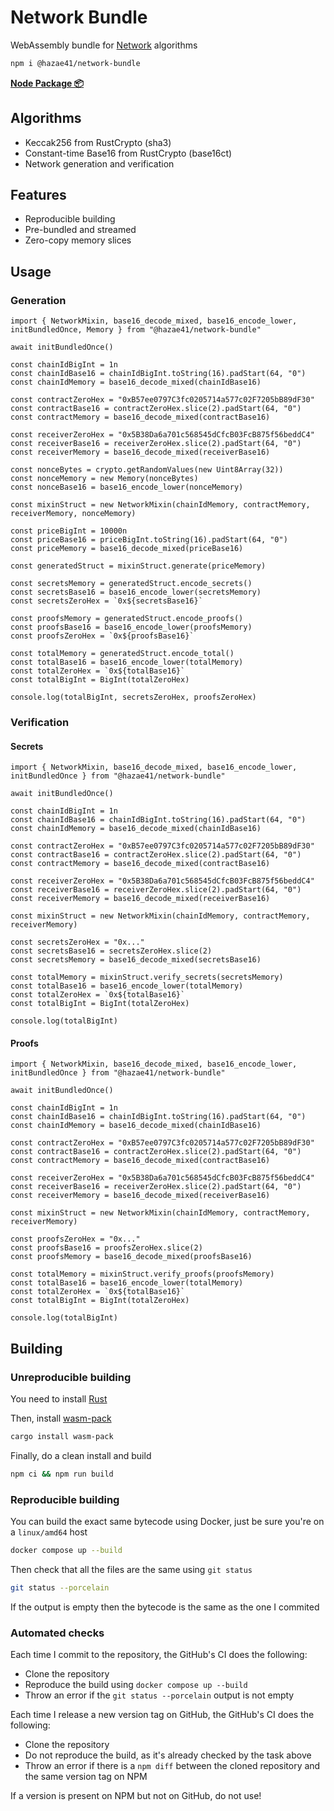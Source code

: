 # Network Bundle

WebAssembly bundle for [Network](https://github.com/stars/hazae41/lists/network) algorithms

```bash
npm i @hazae41/network-bundle
```

[**Node Package 📦**](https://www.npmjs.com/package/@hazae41/network-bundle)

## Algorithms
- Keccak256 from RustCrypto (sha3)
- Constant-time Base16 from RustCrypto  (base16ct)
- Network generation and verification

## Features
- Reproducible building
- Pre-bundled and streamed
- Zero-copy memory slices

## Usage

### Generation

```tsx
import { NetworkMixin, base16_decode_mixed, base16_encode_lower, initBundledOnce, Memory } from "@hazae41/network-bundle"

await initBundledOnce()

const chainIdBigInt = 1n
const chainIdBase16 = chainIdBigInt.toString(16).padStart(64, "0")
const chainIdMemory = base16_decode_mixed(chainIdBase16)

const contractZeroHex = "0xB57ee0797C3fc0205714a577c02F7205bB89dF30"
const contractBase16 = contractZeroHex.slice(2).padStart(64, "0")
const contractMemory = base16_decode_mixed(contractBase16)

const receiverZeroHex = "0x5B38Da6a701c568545dCfcB03FcB875f56beddC4"
const receiverBase16 = receiverZeroHex.slice(2).padStart(64, "0")
const receiverMemory = base16_decode_mixed(receiverBase16)

const nonceBytes = crypto.getRandomValues(new Uint8Array(32))
const nonceMemory = new Memory(nonceBytes)
const nonceBase16 = base16_encode_lower(nonceMemory)

const mixinStruct = new NetworkMixin(chainIdMemory, contractMemory, receiverMemory, nonceMemory)

const priceBigInt = 10000n
const priceBase16 = priceBigInt.toString(16).padStart(64, "0")
const priceMemory = base16_decode_mixed(priceBase16)

const generatedStruct = mixinStruct.generate(priceMemory)

const secretsMemory = generatedStruct.encode_secrets()
const secretsBase16 = base16_encode_lower(secretsMemory)
const secretsZeroHex = `0x${secretsBase16}`

const proofsMemory = generatedStruct.encode_proofs()
const proofsBase16 = base16_encode_lower(proofsMemory)
const proofsZeroHex = `0x${proofsBase16}`

const totalMemory = generatedStruct.encode_total()
const totalBase16 = base16_encode_lower(totalMemory)
const totalZeroHex = `0x${totalBase16}`
const totalBigInt = BigInt(totalZeroHex)

console.log(totalBigInt, secretsZeroHex, proofsZeroHex)
```

### Verification

#### Secrets

```tsx
import { NetworkMixin, base16_decode_mixed, base16_encode_lower, initBundledOnce } from "@hazae41/network-bundle"

await initBundledOnce()

const chainIdBigInt = 1n
const chainIdBase16 = chainIdBigInt.toString(16).padStart(64, "0")
const chainIdMemory = base16_decode_mixed(chainIdBase16)

const contractZeroHex = "0xB57ee0797C3fc0205714a577c02F7205bB89dF30"
const contractBase16 = contractZeroHex.slice(2).padStart(64, "0")
const contractMemory = base16_decode_mixed(contractBase16)

const receiverZeroHex = "0x5B38Da6a701c568545dCfcB03FcB875f56beddC4"
const receiverBase16 = receiverZeroHex.slice(2).padStart(64, "0")
const receiverMemory = base16_decode_mixed(receiverBase16)

const mixinStruct = new NetworkMixin(chainIdMemory, contractMemory, receiverMemory)

const secretsZeroHex = "0x..."
const secretsBase16 = secretsZeroHex.slice(2)
const secretsMemory = base16_decode_mixed(secretsBase16)

const totalMemory = mixinStruct.verify_secrets(secretsMemory)
const totalBase16 = base16_encode_lower(totalMemory)
const totalZeroHex = `0x${totalBase16}`
const totalBigInt = BigInt(totalZeroHex)

console.log(totalBigInt)
```

#### Proofs

```tsx
import { NetworkMixin, base16_decode_mixed, base16_encode_lower, initBundledOnce } from "@hazae41/network-bundle"

await initBundledOnce()

const chainIdBigInt = 1n
const chainIdBase16 = chainIdBigInt.toString(16).padStart(64, "0")
const chainIdMemory = base16_decode_mixed(chainIdBase16)

const contractZeroHex = "0xB57ee0797C3fc0205714a577c02F7205bB89dF30"
const contractBase16 = contractZeroHex.slice(2).padStart(64, "0")
const contractMemory = base16_decode_mixed(contractBase16)

const receiverZeroHex = "0x5B38Da6a701c568545dCfcB03FcB875f56beddC4"
const receiverBase16 = receiverZeroHex.slice(2).padStart(64, "0")
const receiverMemory = base16_decode_mixed(receiverBase16)

const mixinStruct = new NetworkMixin(chainIdMemory, contractMemory, receiverMemory)

const proofsZeroHex = "0x..."
const proofsBase16 = proofsZeroHex.slice(2)
const proofsMemory = base16_decode_mixed(proofsBase16)

const totalMemory = mixinStruct.verify_proofs(proofsMemory)
const totalBase16 = base16_encode_lower(totalMemory)
const totalZeroHex = `0x${totalBase16}`
const totalBigInt = BigInt(totalZeroHex)

console.log(totalBigInt)
```

## Building

### Unreproducible building

You need to install [Rust](https://www.rust-lang.org/tools/install)

Then, install [wasm-pack](https://github.com/rustwasm/wasm-pack)

```bash
cargo install wasm-pack
```

Finally, do a clean install and build

```bash
npm ci && npm run build
```

### Reproducible building

You can build the exact same bytecode using Docker, just be sure you're on a `linux/amd64` host

```bash
docker compose up --build
```

Then check that all the files are the same using `git status`

```bash
git status --porcelain
```

If the output is empty then the bytecode is the same as the one I commited

### Automated checks

Each time I commit to the repository, the GitHub's CI does the following:
- Clone the repository
- Reproduce the build using `docker compose up --build`
- Throw an error if the `git status --porcelain` output is not empty

Each time I release a new version tag on GitHub, the GitHub's CI does the following:
- Clone the repository
- Do not reproduce the build, as it's already checked by the task above
- Throw an error if there is a `npm diff` between the cloned repository and the same version tag on NPM

If a version is present on NPM but not on GitHub, do not use!
